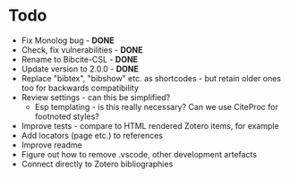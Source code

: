 # Todo

* Fix Monolog bug - **DONE**
* Check, fix vulnerabilities - **DONE**
* Rename to Bibcite-CSL - **DONE**
* Update version to 2.0.0 - **DONE**
* Replace "bibtex", "bibshow" etc. as shortcodes - but retain older ones too for backwards compatibility
* Review settings - can this be simplified?
  * Esp templating - is this really necessary? Can we use CiteProc for footnoted styles?
* Improve tests - compare to HTML rendered Zotero items, for example
* Add locators (page etc.) to references
* Improve readme
* Figure out how to remove .vscode, other development artefacts
* Connect directly to Zotero bibliographies